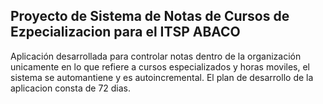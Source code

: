 ## Proyecto de Sistema de Notas de Cursos de Ezpecializacion para el ITSP ABACO
Aplicación desarrollada para controlar notas dentro de la organización unicamente en lo que refiere a cursos especializados y horas moviles, el sistema se automantiene y es autoincremental.
El plan de desarrollo de la aplicacion consta de 72 dias.
